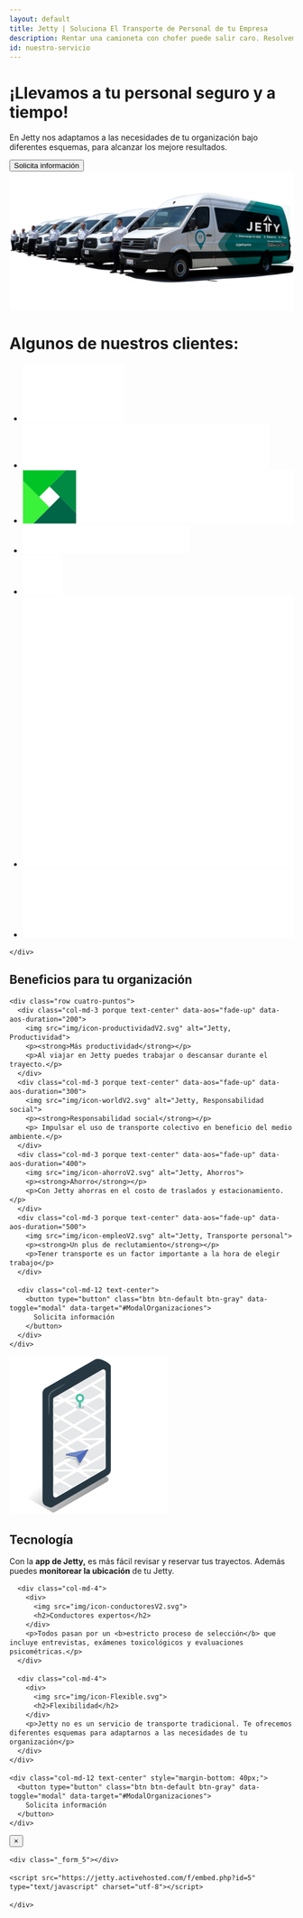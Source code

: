 ```yaml
---
layout: default
title: Jetty | Soluciona El Transporte de Personal de tu Empresa
description: Rentar una camioneta con chofer puede salir caro. Resolvemos tu transporte empresarial. Sin plazo forzoso ni presupuesto mínimo.
id: nuestro-servicio
---
```


<div class="container-fluid gradient">

  <div class="organizaciones">
    <div class="container">
      <div class="row">
        <div class="col-md-6" data-aos="fade-left" data-aos-easing="ease-out-sine" data-aos-duration="500">
          <h1>¡Llevamos a tu personal seguro y a tiempo!</h1>
          <p class="lead">En Jetty nos adaptamos a las necesidades de tu organización bajo diferentes esquemas, para alcanzar los mejore resultados.</p>
          <button type="button" class="btn btn-default btn-gray" data-toggle="modal" data-target="#ModalOrganizaciones">
            Solicita información
          </button>
        </div>
        <div class="col-md-6 text-right">
          <img src="img/choferes.png" alt="Jetty, Nuestros vehículos" data-aos="fade" data-aos-easing="ease-out-sine">
        </div>
      </div>
    </div>
  </div>

  <div class="container">
    <div class="row">
      <div class="col-md-12 text-center">
        <h1>Algunos de nuestros clientes:</h1>
        <ul class="clientes">
          <li>
            <a href="http://www.alhel.com/" target="_blank">
              <img src="imgs-prensa/alhel.png">
            </a>
          </li>
          <li>
            <a href="https://www.continentaltire.mx/car" target="_blank">
              <img src="imgs-prensa/continental.svg">
            </a>
          </li>
          <li>
            <a href="https://www.lexmark.com/es_mx.html" target="_blank">
              <img src="imgs-prensa/lexmark.svg">
            </a>
          </li>
          <li>
            <a href="https://www.globant.com/" target="_blank">
              <img src="imgs-prensa/globant.svg">
            </a>
          </li>
          <li>
            <a href="http://www.piplatam.com/" target="_blank">
              <img src="imgs-prensa/PiP-white.png" alt="Jetty PiP Latam" width="70">
            </a>
          </li>
          <li>
            <a href="https://www.mheducation.com.mx" target="_blank">
              <img src="imgs-prensa/MHE-Logo.png">
            </a>
          </li>
          <li>
            <a href="https://www.verifone.com/es/mx" target="_blank">
              <img src="imgs-prensa/verifone.png">
            </a>
          </li>
        </ul>
      </div>

    </div>
  </div>

  <div class="container porque-content">
    <div class="row">
      <div class="col-md-12 text-center porque-title" data-aos="fade-up">
        <h2>Beneficios para tu organización</h2>
      </div>
    </div>

    <div class="row cuatro-puntos">
      <div class="col-md-3 porque text-center" data-aos="fade-up" data-aos-duration="200">
        <img src="img/icon-productividadV2.svg" alt="Jetty, Productividad">
        <p><strong>Más productividad</strong></p>
        <p>Al viajar en Jetty puedes trabajar o descansar durante el trayecto.</p>
      </div>
      <div class="col-md-3 porque text-center" data-aos="fade-up" data-aos-duration="300">
        <img src="img/icon-worldV2.svg" alt="Jetty, Responsabilidad social">
        <p><strong>Responsabilidad social</strong></p>
        <p> Impulsar el uso de transporte colectivo en beneficio del medio ambiente.</p>
      </div>
      <div class="col-md-3 porque text-center" data-aos="fade-up" data-aos-duration="400">
        <img src="img/icon-ahorroV2.svg" alt="Jetty, Ahorros">
        <p><strong>Ahorro</strong></p>
        <p>Con Jetty ahorras en el costo de traslados y estacionamiento.</p>
      </div>
      <div class="col-md-3 porque text-center" data-aos="fade-up" data-aos-duration="500">
        <img src="img/icon-empleoV2.svg" alt="Jetty, Transporte personal">
        <p><strong>Un plus de reclutamiento</strong></p>
        <p>Tener transporte es un factor importante a la hora de elegir trabajo</p>
      </div>

      <div class="col-md-12 text-center">
        <button type="button" class="btn btn-default btn-gray" data-toggle="modal" data-target="#ModalOrganizaciones">
          Solicita información
        </button>
      </div>
    </div>
  </div>

  <div class="container valor">
    <div class="row">
      <div class="col-md-4">
        <div>
          <img src="img/icon-tecnologiaV2.svg" alt="Jetty, Tecnología">
          <h2>Tecnología</h2>
        </div>
        <p>Con la <b>app de Jetty,</b> es más fácil revisar y reservar tus trayectos. Además puedes <b>monitorear la ubicación</b> de tu Jetty.</p>
      </div>

      <div class="col-md-4">
        <div>
          <img src="img/icon-conductoresV2.svg">
          <h2>Conductores expertos</h2>
        </div>
        <p>Todos pasan por un <b>estricto proceso de selección</b> que incluye entrevistas, exámenes toxicológicos y evaluaciones psicométricas.</p>
      </div>

      <div class="col-md-4">
        <div>
          <img src="img/icon-Flexible.svg">
          <h2>Flexibilidad</h2>
        </div>
        <p>Jetty no es un servicio de transporte tradicional. Te ofrecemos diferentes esquemas para adaptarnos a las necesidades de tu organización</p>
      </div>
    </div>

    <div class="col-md-12 text-center" style="margin-bottom: 40px;">
      <button type="button" class="btn btn-default btn-gray" data-toggle="modal" data-target="#ModalOrganizaciones">
        Solicita información
      </button>
    </div>

  </div>

  <!-- <div class="container">
    <div class="row tres-puntos" data-aos="fade" data-aos-duration="1000">
      <div class="col-md-7 col-md-push-3">

        <div class="row">
          <div class="col-md-12">
            <h2>Jetty no es un servicio de transporte tradicional</h2>

            <p class="lead">Te ofrecemos diferentes esquemas para adaptarnos a las necesidades de tu organización:</p>

            <p>• Promueve los servicios de Jetty. Podemos crearte un código de descuento.</p>
            <p>• Cotiza servicios exclusivos para la gente de tu organización.</p>
            <p>• Subsidia parte o el 100% de viajes de tus colaboradores.</p>

            <br><br>
          </div>

        </div>

      </div>
    </div>
  </div> -->

</div>


<!-- Modal Organizaciones -->
<div class="modal fade" id="ModalOrganizaciones" tabindex="-1" role="dialog" aria-labelledby="myModalLabel">
  <div class="modal-dialog" role="document">
    <div class="modal-content">
      <div class="modal-header">
        <button type="button" class="close" data-dismiss="modal" aria-label="Close">
          <span aria-hidden="true">&times;</span>
        </button>
      </div>

    <div class="_form_5"></div>

    <script src="https://jetty.activehosted.com/f/embed.php?id=5" type="text/javascript" charset="utf-8"></script>

    </div>
  </div>
</div>

<!-- Modal Conductor -->
<!-- <div id="ModalSuccess" class="modal fade" tabindex="-1" role="dialog" aria-labelledby="myModalLabel">
  <div class="modal-dialog" role="document">
    <div class="modal-content">
      <div class="modal-header">
        <button type="button" class="close" data-dismiss="modal" aria-label="Close">
          <span aria-hidden="true">&times;</span>
        </button>
        <h4 class="modal-title" id="myModalLabel">Recibimos tu solicitud</h4>
      </div>

      <div class="modal-body text-center">
        <div class="row">
          <div class="col-md-12 center">
              <h5>Nos pondremos en contacto contigo dentro de poco.</h5>
          </div>
        </div>
      </div>

    </div>
  </div>
</div> -->